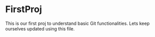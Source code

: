 # FirstProj
This is our first proj to understand basic Git functionalities.
Lets keep ourselves updated using this file.
